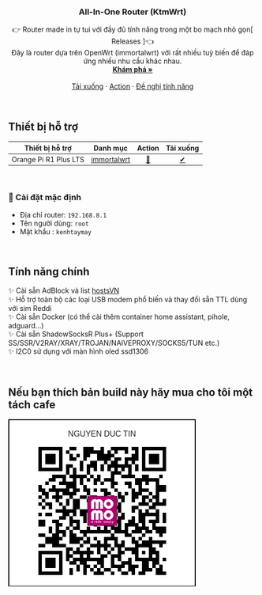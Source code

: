 
<p align="center">
  <h3 align="center">All-In-One Router (KtmWrt)</h3>
  <p align="center">
    👉 Router made in tự tui với đầy đủ tính năng trong một bo mạch nhỏ gọn[<a herf="https://github.com/kenhtaymay/ktmwrt/releases"> Releases </a>]👈
    <br />
    Đây là router dựa trên OpenWrt (<a herf="https://github.com/immortalwrt/immortalwrt">immortalwrt</a>) với rất nhiều tuỳ biến để đáp ứng nhiều nhu cầu khác nhau.
    <br />
    <a href="https://github.com/kenhtaymay/ktmwrt"><strong>Khám phá »</strong></a>
    <br />
    <br />
    <a href="https://github.com/kenhtaymay/ktmwrt/releases">Tải xuống</a>
    ·
    <a href="https://github.com/kenhtaymay/ktmwrt/actions">Action</a>
    ·
    <a href="https://github.com/kenhtaymay/ktmwrt/issues">Đề nghị tính năng</a>
  </p>
</p>

<br>

## Thiết bị hỗ trợ
|           Thiết bị hỗ trợ        |         Danh mục         |        Action         |              Tải xuống          |
| :------------------------: | :---------------------: | :-------------------: | :--------------------------: |
| Orange Pi R1 Plus LTS | [immortalwrt](https://github.com/immortalwrt/immortalwrt) | [🍕](https://github.com/kenhtaymay/ktmwrt/actions/workflows/OrangePiR1LTS.yml) | [✔](https://github.com/kenhtaymay/ktmwrt/releases) |

<br>

### 🎯 Cài đặt mặc định
- Địa chỉ router: `192.168.8.1`   
- Tên người dùng: `root`   
- Mật khẩu  : `kenhtaymay`

<br>

## Tính năng chính
✨ Cài sẵn AdBlock và list [hostsVN](https://bigdargon.github.io/hostsVN/)   
✨ Hỗ trợ toàn bộ các loại USB modem phổ biến và thay đổi sẵn TTL dùng với sim Reddi   
✨ Cài sẵn Docker (có thể cài thêm container home assistant, pihole, adguard...)   
✨ Cài sẵn ShadowSocksR Plus+ (Support SS/SSR/V2RAY/XRAY/TROJAN/NAIVEPROXY/SOCKS5/TUN etc.)   
✨ I2C0 sử dụng với màn hình oled ssd1306   

<br>

## Nếu bạn thích bản build này hãy mua cho tôi một tách cafe

![Scan me](/files/root/momo.png)

<br>